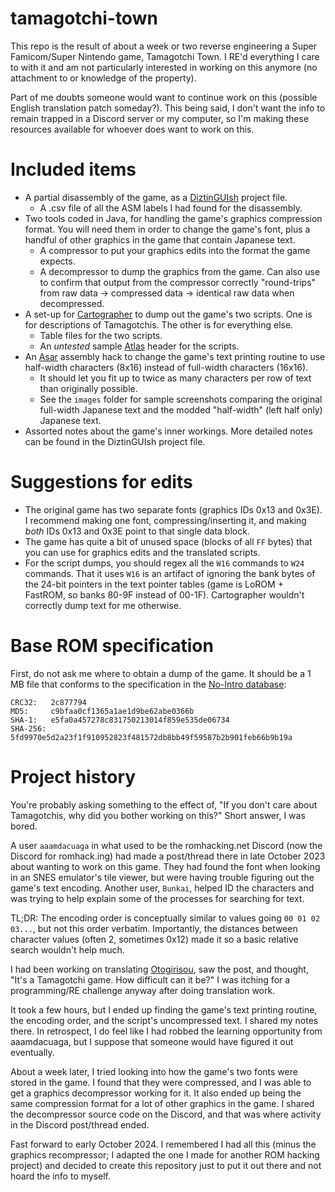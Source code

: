 # tamagotchi-town
This repo is the result of about a week or two reverse engineering a Super Famicom/Super Nintendo game, Tamagotchi Town. I RE'd everything I care to with it and am not particularly interested in working on this anymore (no attachment to or knowledge of the property).

Part of me doubts someone would want to continue work on this (possible English translation patch someday?). This being said, I don't want the info to remain trapped in a Discord server or my computer, so I'm making these resources available for whoever does want to work on this.

# Included items
- A partial disassembly of the game, as a [DiztinGUIsh](https://github.com/IsoFrieze/DiztinGUIsh) project file.
  - A .csv file of all the ASM labels I had found for the disassembly.
- Two tools coded in Java, for handling the game's graphics compression format. You will need them in order to change the game's font, plus a handful of other graphics in the game that contain Japanese text.
  - A compressor to put your graphics edits into the format the game expects.
  - A decompressor to dump the graphics from the game. Can also use to confirm that output from the compressor correctly "round-trips" from raw data -> compressed data -> identical raw data when decompressed.
- A set-up for [Cartographer](https://www.romhacking.net/utilities/647/) to dump out the game's two scripts. One is for descriptions of Tamagotchis. The other is for everything else.
  - Table files for the two scripts.
  - An *untested* sample [Atlas](https://www.romhacking.net/utilities/224/) header for the scripts.
- An [Asar](https://github.com/RPGHacker/asar) assembly hack to change the game's text printing routine to use half-width characters (8x16) instead of full-width characters (16x16).
  - It should let you fit up to twice as many characters per row of text than originally possible.
  - See the `images` folder for sample screenshots comparing the original full-width Japanese text and the modded "half-width" (left half only) Japanese text.
- Assorted notes about the game's inner workings. More detailed notes can be found in the DiztinGUIsh project file.

# Suggestions for edits
- The original game has two separate fonts (graphics IDs 0x13 and 0x3E). I recommend making one font, compressing/inserting it, and making *both* IDs 0x13 and 0x3E point to that single data block.
- The game has quite a bit of unused space (blocks of all `FF` bytes) that you can use for graphics edits and the translated scripts.
- For the script dumps, you should regex all the `W16` commands to `W24` commands. That it uses `W16` is an artifact of ignoring the bank bytes of the 24-bit pointers in the text pointer tables (game is LoROM + FastROM, so banks 80-9F instead of 00-1F). Cartographer wouldn't correctly dump text for me otherwise.

# Base ROM specification
First, do not ask me where to obtain a dump of the game. It should be a 1 MB file that conforms to the specification in the [No-Intro database](https://datomatic.no-intro.org/index.php?page=show_record&s=49&n=2979):
```
CRC32:   2c877794
MD5:     c9bfaa0cf1365a1ae1d9be62abe0366b
SHA-1:   e5fa0a457278c831750213014f859e535de06734
SHA-256: 5fd9970e5d2a23f1f910952823f481572db8bb49f59587b2b901feb66b9b19a
```

# Project history
You're probably asking something to the effect of, "If you don't care about Tamagotchis, why did you bother working on this?" Short answer, I was bored.

A user `aaamdacuaga` in what used to be the romhacking.net Discord (now the Discord for romhack.ing) had made a post/thread there in late October 2023 about wanting to work on this game. They had found the font when looking in an SNES emulator's tile viewer, but were having trouble figuring out the game's text encoding. Another user, `Bunkai`, helped ID the characters and was trying to help explain some of the processes for searching for text.

TL;DR: The encoding order is conceptually similar to values going `00 01 02 03...`, but not this order verbatim. Importantly, the distances between character values (often 2, sometimes 0x12) made it so a basic relative search wouldn't help much.

I had been working on translating [Otogirisou](https://github.com/ButThouMust/otogirisou-en-beta), saw the post, and thought, "It's a Tamagotchi game. How difficult can it be?" I was itching for a programming/RE challenge anyway after doing translation work.

It took a few hours, but I ended up finding the game's text printing routine, the encoding order, and the script's uncompressed text. I shared my notes there. In retrospect, I do feel like I had robbed the learning opportunity from aaamdacuaga, but I suppose that someone would have figured it out eventually.

About a week later, I tried looking into how the game's two fonts were stored in the game. I found that they were compressed, and I was able to get a graphics decompressor working for it. It also ended up being the same compression format for a lot of other graphics in the game. I shared the decompressor source code on the Discord, and that was where activity in the Discord post/thread ended.

Fast forward to early October 2024. I remembered I had all this (minus the graphics recompressor; I adapted the one I made for another ROM hacking project) and decided to create this repository just to put it out there and not hoard the info to myself.

